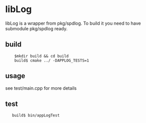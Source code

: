 # libLog

libLog is a wrapper from pkg/spdlog. To build it you need to have submodule pkg/spdlog ready. 

## build
```
	$mkdir build && cd build
	build$ cmake ../ -DAPPLOG_TESTS=1
```
	
## usage  
see test/main.cpp for more details 

## test
```   
   build$ bin/appLogTest
```

